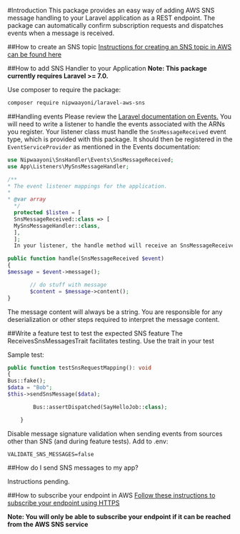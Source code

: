 #Introduction
This package provides an easy way of adding AWS SNS message handling to your Laravel application as a REST endpoint. The package can automatically confirm subscription requests and dispatches events when a message is received.

##How to create an SNS topic
[Instructions for creating an SNS topic in AWS can be found here](https://docs.aws.amazon.com/sns/latest/dg/sns-create-topic.html)

##How to add SNS Handler to your Application
**Note: This package currently requires Laravel >= 7.0.**

Use composer to require the package:

```bash
composer require nipwaayoni/laravel-aws-sns
```

##Handling events
Please review the [Laravel documentation on Events.](https://laravel.com/docs/8.x/events) You will need to write a listener to handle the events associated with the ARNs you register. Your listener class must handle the `SnsMessageReceived` event type, which is provided with this package. It should then be registered in the `EventServiceProvider` as mentioned in the Events documentation:
```php
use Nipwaayoni\SnsHandler\Events\SnsMessageReceived;
use App\Listeners\MySnsMessageHandler;

/**
* The event listener mappings for the application.
*
* @var array
  */
  protected $listen = [
  SnsMessageReceived::class => [
  MySnsMessageHandler::class,
  ],
  ];
  In your listener, the handle method will receive an SnsMessageReceived object which can be used to access the SnsMessage.

public function handle(SnsMessageReceived $event)
{
$message = $event->message();

       // do stuff with message
       $content = $message->content();
}
```
The message content will always be a string. You are responsible for any deserialization or other steps required to interpret the message content.

##Write a feature test to test the expected SNS feature
The ReceivesSnsMessagesTrait facilitates testing. Use the trait in your test

Sample test:
```php
public function testSnsRequestMapping(): void
{
Bus::fake();
$data = "Bob";
$this->sendSnsMessage($data);

        Bus::assertDispatched(SayHelloJob::class);

    }
```
Disable message signature validation when sending events from sources other than SNS (and during feature tests). Add to .env:
```
VALIDATE_SNS_MESSAGES=false
```

##How do I send SNS messages to my app?

Instructions pending.

##How to subscribe your endpoint in AWS
[Follow these instructions to subscribe your endpoint using HTTPS](https://docs.aws.amazon.com/sns/latest/dg/sns-http-https-endpoint-as-subscriber.html)

**Note: You will only be able to subscribe your endpoint if it can be reached from the AWS SNS service**

